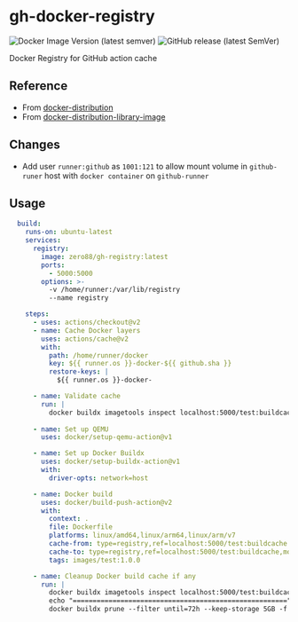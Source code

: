 # gh-docker-registry

![Docker Image Version (latest semver)](https://img.shields.io/docker/v/zero88/gh-registry?sort=semver&style=flat-square)
![GitHub release (latest SemVer)](https://img.shields.io/github/v/release/zero88/gh-registry?style=flat-square)

Docker Registry for GitHub action cache

## Reference

- From [docker-distribution](https://github.com/docker/distribution)
- From [docker-distribution-library-image](https://github.com/docker/distribution-library-image)

## Changes

- Add user `runner:github` as `1001:121` to allow mount volume in `github-runer` host with `docker container` on `github-runner`

## Usage

```yaml
  build:
    runs-on: ubuntu-latest
    services:
      registry:
        image: zero88/gh-registry:latest
        ports:
          - 5000:5000
        options: >-
          -v /home/runner:/var/lib/registry
          --name registry

    steps:
      - uses: actions/checkout@v2
      - name: Cache Docker layers
        uses: actions/cache@v2
        with:
          path: /home/runner/docker
          key: ${{ runner.os }}-docker-${{ github.sha }}
          restore-keys: |
            ${{ runner.os }}-docker-

      - name: Validate cache
        run: |
          docker buildx imagetools inspect localhost:5000/test:buildcache
      
      - name: Set up QEMU
        uses: docker/setup-qemu-action@v1

      - name: Set up Docker Buildx
        uses: docker/setup-buildx-action@v1
        with:
          driver-opts: network=host

      - name: Docker build
        uses: docker/build-push-action@v2
        with:
          context: .
          file: Dockerfile
          platforms: linux/amd64,linux/arm64,linux/arm/v7
          cache-from: type=registry,ref=localhost:5000/test:buildcache
          cache-to: type=registry,ref=localhost:5000/test:buildcache,mode=max
          tags: images/test:1.0.0

      - name: Cleanup Docker build cache if any
        run: |
          docker buildx imagetools inspect localhost:5000/test:buildcache
          echo "======================================================"
          docker buildx prune --filter until=72h --keep-storage 5GB -f

```
